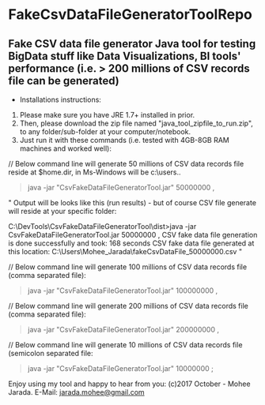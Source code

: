 # FakeCsvDataFileGeneratorToolRepo

## Fake CSV data file generator Java tool for testing BigData stuff like Data Visualizations, BI tools' performance (i.e. > 200 millions of CSV records file can be generated)

* Installations instructions:
1) Please make sure you have JRE 1.7+ installed in prior.
2) Then, please download the zip file named "java_tool_zipfile_to_run.zip", to any folder/sub-folder at your computer/notebook.
3) Just run it with these commands (i.e. tested with 4GB-8GB RAM machines and worked well):

// Below command line will generate 50 millions of CSV data records file reside at $home.dir, in Ms-Windows will be c:\users\..
> java -jar "CsvFakeDataFileGeneratorTool.jar" 50000000 ,

"
Output will be looks like this (run results) - but of course CSV file generate will reside at your specific folder:

C:\DevTools\CsvFakeDataFileGeneratorTool\dist>java -jar CsvFakeDataFileGeneratorTool.jar 50000000 ,
CSV fake data file generation is done successfully and took: 168 seconds
CSV fake data file generated at this location: C:\Users\Mohee_Jarada\fakeCsvDataFile_50000000.csv
"

// Below command line will generate 100 millions of CSV data records file (comma separated file):
> java -jar "CsvFakeDataFileGeneratorTool.jar" 100000000 ,

// Below command line will generate 200 millions of CSV data records file (comma separated file):
> java -jar "CsvFakeDataFileGeneratorTool.jar" 200000000 ,

// Below command line will generate 10 millions of CSV data records file (semicolon separated file:
> java -jar "CsvFakeDataFileGeneratorTool.jar" 10000000 ;

Enjoy using my tool and happy to hear from you:
(c)2017 October - Mohee Jarada. E-Mail: jarada.mohee@gmail.com
